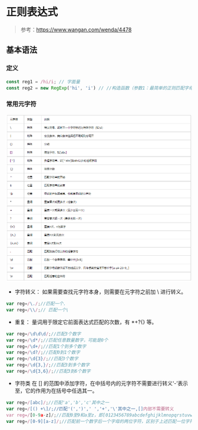 # 正则表达式
> 参考：https://www.wangan.com/wenda/4478
## 基本语法
### 定义
```javascript
const reg1 = /hi/i; // 字面量
const reg2 = new RegExp('hi', 'i') // //构造函数（参数1：最简单的正则匹配字母hi；参数2：表示匹配时不分大小写）

```

### 常用元字符
<img src="./PICTURES/正则表达式1.png">

- 字符转义：
如果需要查找元字符本身，则需要在元字符之前加 \ 进行转义。
```javascript
var reg=/\./;//匹配一个.
var reg=/\\/;// 匹配一个\
```
- 重复：
量词用于限定它前面表达式匹配的次数，有 *+?{} 等。
```javascript
var reg=/\d\d\d/;//匹配3个数字
var reg=/\d*/;//匹配任意数量数字，可能是0个
var reg=/\d+/;//匹配1个到多个数字
var reg=/\d?/;//匹配0到1个数字
var reg=/\d{3}/;//匹配3个数字
var reg=/\d{3,}/;//匹配3到多个数字
var reg=/\d{3,6}/;//匹配3到6个数字
```

- 字符类
在 [] 的范围中添加字符，在中括号内的元字符不需要进行转义‘-’表示至，它的作用为在括号中任选其一。
```javascript
var reg=/[abc]/;//匹配'a','b','c'其中之一
var reg=/[() +\]/;//匹配'(',')',' ','+','\'其中之一,[]内部不需要转义
var reg=/[0-9a-z]/;//匹配0至9和a至z，即[0123456789abcdefghijklmnopqrstuvwxyz]
var reg=/[0-9][a-z]/;//匹配前一个数字后一个字母的两位字符，区别于上述匹配一位字符
```

